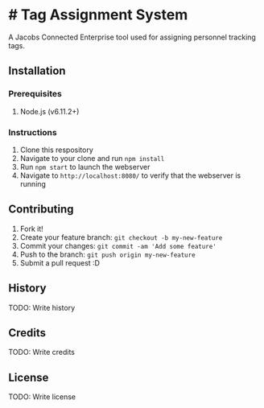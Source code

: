 # # Tag Assignment System

A Jacobs Connected Enterprise tool used for assigning personnel tracking tags.

## Installation

### Prerequisites

1. Node.js (v6.11.2+)

### Instructions

1. Clone this respository
2. Navigate to your clone and run `npm install`
3. Run `npm start` to launch the webserver
4. Navigate to `http://localhost:8080/` to verify that the webserver is running

## Contributing

1. Fork it!
2. Create your feature branch: `git checkout -b my-new-feature`
3. Commit your changes: `git commit -am 'Add some feature'`
4. Push to the branch: `git push origin my-new-feature`
5. Submit a pull request :D

## History

TODO: Write history

## Credits

TODO: Write credits

## License

TODO: Write license
